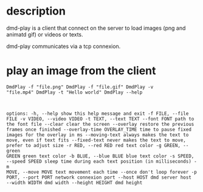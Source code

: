 # description

dmd-play is a client that connect on the server to load images (png and animatd gif) or videos or texts.

dmd-play communicates via a tcp connexion.


# play an image from the client
<code>DmdPlay -f "file.png"
DmdPlay -f "file.gif"
DmdPlay -v "file.mp4"
DmdPlay -t "Hello world"
DmdPlay --help

options:
  -h, --help            show this help message and exit
  -f FILE, --file FILE
  -v VIDEO, --video VIDEO
  -t TEXT, --text TEXT
  --font FONT           path to the font file
  --clear               clear the screen
  --overlay             restore the previous frames once finished
  --overlay-time OVERLAY_TIME
                        time to pause fixed images for the overlay in ms
  --moving-text         always makes the text to move, even if text fits
  --fixed-text          never makes the text to move, prefer to adjust size
  -r RED, --red RED     red text color
  -g GREEN, --green GREEN
                        green text color
  -b BLUE, --blue BLUE  blue text color
  -s SPEED, --speed SPEED
                        sleep time during each text position (in milliseconds)
  -m MOVE, --move MOVE  text movement each time
  --once                don't loop forever
  -p PORT, --port PORT  network connexion port
  --host HOST           dmd server host
  --width WIDTH         dmd width
  --height HEIGHT       dmd height
</code>

